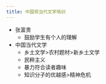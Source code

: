 ```yaml
---
title: 中国现当代文学培训
---
```


- 张富贵
    - 鼓励学生有个人的理解
- 中国当代文学
    - 乡土文学>农村题材>新乡土文学
    - 民粹主义
    - 暴力符合读者趣味
    - 知识分子的优越感>精神危机